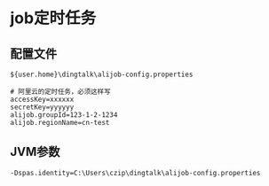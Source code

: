 # job定时任务

## 配置文件
`${user.home}\dingtalk\alijob-config.properties`
```
# 阿里云的定时任务，必须这样写
accessKey=xxxxxx
secretKey=yyyyyy
alijob.groupId=123-1-2-1234
alijob.regionName=cn-test
```
## JVM参数
```
-Dspas.identity=C:\Users\czip\dingtalk\alijob-config.properties
```
